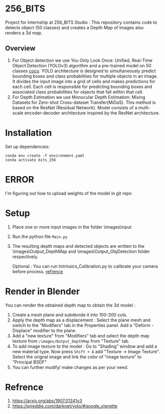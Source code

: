 # 256_BITS
Project for Internship at 256_BITS Studio : This repository contains code to detects object (50 classes) and creates a Depth Map of Images also renders a 3d map.

## Overview
1. For Object detection we use You Only Look Once: Unified, Real-Time Object Detection (YOLOv3) algorithm and a pre-trained model on 50 classes [coco](https://github.com/dev484p/256_BITS/blob/main/Obj_detection/coco.names). YOLO architecture is designed to simultaneously predict bounding boxes and class probabilities for multiple objects in an image. It divides the input image into a grid of cells and makes predictions for each cell. Each cell is responsible for predicting bounding boxes and associated class probabilities for objects that fall within that cell.
2. For Depth Estimation we use Monocular Depth Estimation: Mixing Datasets for Zero-shot Cross-dataset Transfer(MiDaS). This method is based on the ResNet (Residual Network). Model consists of a multi-scale encoder-decoder architecture inspired by the ResNet architecture.

# Installation
Set up dependencies:
```
conda env create -f environment.yaml
conda activate bits_256
```
# ERROR
I'm figuring out how to upload weights of the model in git repo
# Setup
1. Place one or more input images in the folder \images\input
2. Run the python file `Main.py`
3. The resulting depth maps and detected objects are written to the \images\Output_DepthMap and  \images\Output_ObjDetection folder respectively.

   Optional :
   You can run Intrinsics_Calibration.py to calibrate your camera before process. [refrence](https://docs.opencv.org/4.x/dc/dbb/tutorial_py_calibration.html)
# Render in Blender
You can render the obtained depth map to obtain the 3d model :
1. Create a mesh plane and subdevide it into 100-200 cuts.
2. Apply the depth map as a displacement : Select the plane mesh and switch to the "Modifiers" tab in the Properties panel. Add a "Deform - Displace" modifier to the plane.
3. Add a "new texture" from "Modifiers" tab and select the depth map texture from `/images/Output_DepthMap` from "Texture" tab.
4. To add image texture to the model : Go to "Shading" window and add a new material type. Now press `Shift + A` add "Texture -> Image Texture". Select the orignal image and link the color of "image texture" to "Principal BSDF"
5. You can further modify/ make changes as per your need.
# Refrence
1. https://arxiv.org/abs/1907.01341v3
2. https://pjreddie.com/darknet/yolo/#google_vignette

